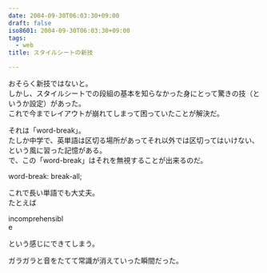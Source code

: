 ```yaml
---
date: 2004-09-30T06:03:30+09:00
draft: false
iso8601: 2004-09-30T06:03:30+09:00
tags:
  - web
title: スタイルシートの新技

---
```


<div class="entry-body">
  <p>おそらく新技ではないと。<br />
    しかし、スタイルシートでの段組の基本を知らなかった身にとって驚きの技（というか設定）があった。<br />
    これで今までレイアウトが崩れてしまって困っていたことが解決だ。</p>

  <p>それは「word-break」。<br />
    たしか中学で、英単語は区切る場所があってそれ以外では区切ってはいけない、という風に習った記憶がある。<br />
    で、この「word-break」はそれを無視することが出来るのだ。</p>

  <p>word-break: break-all;</p>

  <p>これで長い単語でも大丈夫。<br />
    たとえば</p>

  <p>incomprehensibl<br />
    e</p>

  <p>という感じにできてしまう。</p>

  <p>ガラガラと音をたてて常識が消えていった瞬間だった。</p>
</div>
